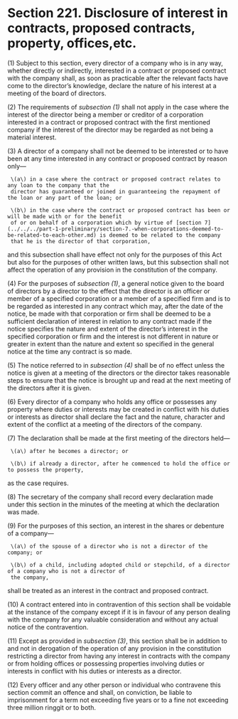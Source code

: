 # Section 221. Disclosure of interest in contracts, proposed contracts, property, offices,etc.

\(1\) Subject to this section, every director of a company who is in any way, whether directly or indirectly, interested in a contract or proposed contract with the company shall, as soon as practicable after the relevant facts have come to the director’s knowledge, declare the nature of his interest at a meeting of the board of directors.

\(2\) The requirements of _subsection \(1\)_ shall not apply in the case where the interest of the director being a member or creditor of a corporation interested in a contract or proposed contract with the first mentioned company if the interest of the director may be regarded as not being a material interest.

\(3\) A director of a company shall not be deemed to be interested or to have been at any time interested in any contract or proposed contract by reason only—

     \(a\) in a case where the contract or proposed contract relates to any loan to the company that the  
     director has guaranteed or joined in guaranteeing the repayment of the loan or any part of the loan; or

     \(b\) in the case where the contract or proposed contract has been or will be made with or for the benefit  
     of or on behalf of a corporation which by virtue of [section 7](../../../part-1-preliminary/section-7.-when-corporations-deemed-to-be-related-to-each-other.md) is deemed to be related to the company  
     that he is the director of that corporation,

and this subsection shall have effect not only for the purposes of this Act but also for the purposes of other written laws, but this subsection shall not affect the operation of any provision in the constitution of the company.

\(4\) For the purposes of _subsection \(1\)_, a general notice given to the board of directors by a director to the effect that the director is an officer or member of a specified corporation or a member of a specified firm and is to be regarded as interested in any contract which may, after the date of the notice, be made with that corporation or firm shall be deemed to be a sufficient declaration of interest in relation to any contract made if the notice specifies the nature and extent of the director’s interest in the specified corporation or firm and the interest is not different in nature or greater in extent than the nature and extent so specified in the general notice at the time any contract is so made.

\(5\) The notice referred to in _subsection \(4\)_ shall be of no effect unless the notice is given at a meeting of the directors or the director takes reasonable steps to ensure that the notice is brought up and read at the next meeting of the directors after it is given.

\(6\) Every director of a company who holds any office or possesses any property where duties or interests may be created in conflict with his duties or interests as director shall declare the fact and the nature, character and extent of the conflict at a meeting of the directors of the company.

\(7\) The declaration shall be made at the first meeting of the directors held—

     \(a\) after he becomes a director; or

     \(b\) if already a director, after he commenced to hold the office or to possess the property,

as the case requires.

\(8\) The secretary of the company shall record every declaration made under this section in the minutes of the meeting at which the declaration was made.

\(9\) For the purposes of this section, an interest in the shares or debenture of a company—

     \(a\) of the spouse of a director who is not a director of the company; or

     \(b\) of a child, including adopted child or stepchild, of a director of a company who is not a director of  
     the company,

shall be treated as an interest in the contract and proposed contract.

\(10\) A contract entered into in contravention of this section shall be voidable at the instance of the company except if it is in favour of any person dealing with the company for any valuable consideration and without any actual notice of the contravention.

\(11\) Except as provided in _subsection \(3\)_, this section shall be in addition to and not in derogation of the operation of any provision in the constitution restricting a director from having any interest in contracts with the company or from holding offices or possessing properties involving duties or interests in conflict with his duties or interests as a director.

\(12\) Every officer and any other person or individual who contravene this section commit an offence and shall, on conviction, be liable to imprisonment for a term not exceeding five years or to a fine not exceeding three million ringgit or to both.

